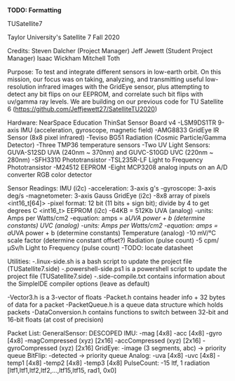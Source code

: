 **TODO: Formatting**

TUSatellite7

Taylor University's Satellite 7
Fall 2020

Credits:
Steven Dalcher (Project Manager)
Jeff Jewett (Student Project Manager)
Isaac Wickham
Mitchell Toth



Purpose:
To test and integrate different sensors in low-earth orbit. On this mission, our focus was on taking, analyzing, and transmitting 
useful low-resolution infrared images with the GridEye sensor, plus attempting to detect any bit flips on our EEPROM, and correlate
such bit flips with uv/gamma ray levels. We are building on our previous code for TU Satellite 6 (https://github.com/Jeffjewett27/SatelliteTU2020)



Hardware:
NearSpace Education ThinSat Sensor Board v4 
-LSM9DS1TR 9-axis IMU (acceleration, gyroscope, magnetic field)
-AMG8833 GridEye IR Sensor (8x8 pixel infrared)
-Teviso BG51 Radiation (Cosmic Particle/Gamma Detector)
-Three TMP36 temperature sensors
-Two UV Light Sensors: GUVA-S12SD UVA (240nm ~ 370nm) and GUVC-S10GD UVC (220nm ~ 280nm)
-SFH3310 Phototransistor
-TSL235R-LF Light to Frequency Phototransistor
-M24512 EEPROM
-Eight  MCP3208 analog inputs on an A/D converter
RGB color detector


Sensor Readings:
IMU (i2c)
-acceleration: 3-axis g's <Vector3>
-gyroscope: 3-axis deg/s <Vector3>
-magnetometer: 3-axis Gauss <Vector3>
GridEye (i2c)
-8x8 array of pixels <int16_t[64]>
-pixel format: 12 bit (11 bits + sign bit); divide by 4 to get degrees C <int16_t>
EEPROM (i2c)
-64KB = 512Kb
UVA (analog)
-units: Amps per Watts/cm2
-equation: amps = a*UVA power + b (determine constants)
UVC (analog)
-units: Amps per Watts/cm2
-equation: amps = a*UVA power + b (determine constants)
Temperature (analog)
-10 mV/°C scale factor (determine constant offset?)
Radiation (pulse count)
-5 cpm/µSv/h
Light to Frequency (pulse count)
-TODO: locate datasheet

Utilities:
-.linux-side.sh is a bash script to update the project file (TUSatellite7.side)
-.powershell-side.ps1 is a powershell script to update the project file (TUSatellite7.side)
-.side-compile.txt contains information about the SimpleIDE compiler options (leave as default)

-Vector3.h is a 3-vector of floats
-Packet.h contains header info + 32 bytes of data for a packet
-PacketQueue.h is a queue data structure which holds packets
-DataConversion.h contains functions to switch between 32-bit and 16-bit floats (at cost of precision)

Packet List:
GeneralSensor: DESCOPED
IMU:
-mag [4x8]
-acc [4x8]
-gyro [4x8]
-magCompressed (xyz) [2x16]
-accCompressed (xyz) [2x16]
-gyroCompressed (xyz) [2x16]
GridEye:
-image (3 segments, abc) -> priority queue
BitFlip:
-detected -> priority queue
Analog:
-uva [4x8]
-uvc [4x8]
-temp1 [4x8]
-temp2 [4x8]
-temp3 [4x8]
PulseCount:
-15 ltf, 1 radiation [ltf1,ltf1,ltf2,ltf2,...,ltf15,ltf15, rad1, 0x0]